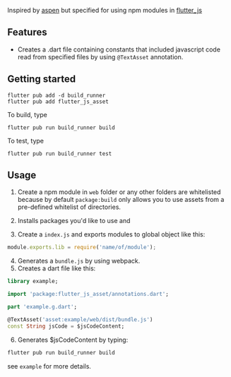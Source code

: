 <!--
This README describes the package. If you publish this package to pub.dev,
this README's contents appear on the landing page for your package.

For information about how to write a good package README, see the guide for
[writing package pages](https://dart.dev/guides/libraries/writing-package-pages).

For general information about developing packages, see the Dart guide for
[creating packages](https://dart.dev/guides/libraries/create-library-packages)
and the Flutter guide for
[developing packages and plugins](https://flutter.dev/developing-packages).
-->

Inspired by [aspen](https://pub.dev/packages/aspen) but specified for using npm modules in
[flutter_js](https://pub.dev/packages/flutter_js)

## Features

- Creates a .dart file containing constants that included javascript code read from specified files
  by using `@TextAsset` annotation.

## Getting started

```
flutter pub add -d build_runner
flutter pub add flutter_js_asset
```

To build, type

```
flutter pub run build_runner build
```
To test, type

```
flutter pub run build_runner test
```

## Usage

1. Create a npm module in `web` folder or any other folders are whitelisted because by default
`package:build` only allows you to use assets from a pre-defined whitelist of directories.

2. Installs packages you'd like to use and
3. Create a `index.js` and exports modules to global object like this:

```javascript
module.exports.lib = require('name/of/module');
```

4. Generates a `bundle.js` by using webpack.
5. Creates a dart file like this:

```dart
library example;

import 'package:flutter_js_asset/annotations.dart';

part 'example.g.dart';

@TextAsset('asset:example/web/dist/bundle.js')
const String jsCode = $jsCodeContent;
```

6. Generates $jsCodeContent by typing:

```sh
flutter pub run build_runner build
```

see `example` for more details.
